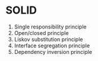# SOLID

1. Single responsibility principle
2. Open/closed principle
3. Liskov substitution principle
4. Interface segregation principle
5. Dependency inversion principle
